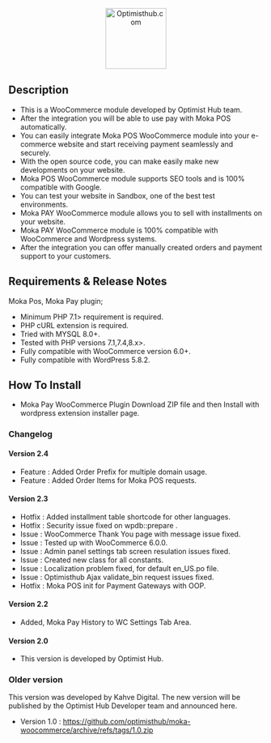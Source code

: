 <p align="center">
  <a href="https://optimisthub.com?ref=github.com&param=moka-woocommerce">
    <img alt="Optimisthub.com" src="https://optimisthub.com/copyright/optimisthub.svg" height="120px" style="height:120px">
  </a> 
</p>

## Description

- This is a WooCommerce module developed by Optimist Hub team. 
- After the integration you will be able to use pay with Moka POS automatically.
- You can easily integrate Moka POS WooCommerce module into your e-commerce website and start receiving payment seamlessly and securely. 
- With the open source code, you can make easily make new developments on your website. 
- Moka POS WooCommerce module supports SEO tools and is 100% compatible with Google.
- You can test your website in Sandbox, one of the best test environments.
- Moka PAY WooCommerce module allows you to sell with installments on your website.
- Moka PAY WooCommerce module is 100% compatible with WooCommerce and Wordpress systems. 
- After the integration you can offer manually created orders and payment support to your customers.

## Requirements & Release Notes

Moka Pos, Moka Pay plugin;

- Minimum PHP 7.1> requirement is required.
- PHP cURL extension is required.
- Tried with MYSQL 8.0+.
- Tested with PHP versions 7.1,7.4,8.x>.
- Fully compatible with WooCommerce version 6.0+.
- Fully compatible with WordPress 5.8.2.

## How To Install

- Moka Pay WooCommerce Plugin Download ZIP file and then Install with wordpress extension installer page.

### Changelog 

#### Version 2.4
- Feature : Added Order Prefix for multiple domain usage.
- Feature : Added Order Items for Moka POS requests.

#### Version 2.3
- Hotfix : Added installment table shortcode for other languages. 
- Hotfix : Security issue fixed on wpdb::prepare . 
- Issue : WooCommerce Thank You page with message issue fixed. 
- Issue : Tested up with WooCommerce 6.0.0. 
- Issue : Admin panel settings tab screen resulation issues fixed. 
- Issue : Created new class for all constants. 
- Issue : Localization problem fixed, for default en_US.po file. 
- Issue : Optimisthub Ajax validate_bin request issues fixed.
- Hotfix : Moka POS init for Payment Gateways with OOP.

#### Version 2.2
- Added, Moka Pay History to WC Settings Tab Area. 

#### Version 2.0

- This version is developed by Optimist Hub.

### Older version

This version was developed by Kahve Digital. The new version will be published by the Optimist Hub Developer team and announced here.

- Version 1.0 : https://github.com/optimisthub/moka-woocommerce/archive/refs/tags/1.0.zip

